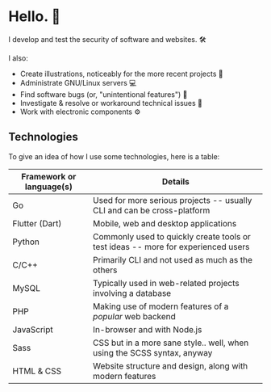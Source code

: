 # Hello. 👋

I develop and test the security of software and websites. 🛠

I also:
- Create illustrations, noticeably for the more recent projects 🎨
- Administrate GNU/Linux servers 💻
- Find software bugs (or, "unintentional features") 🐛
- Investigate & resolve or workaround technical issues 🔧
- Work with electronic components ⚙

## Technologies

To give an idea of how I use some technologies, here is a table:

| Framework or language(s) | Details                                                                           |
| ------------------------ | --------------------------------------------------------------------------------- |
| Go                       | Used for more serious projects -- usually CLI and can be cross-platform           |
| Flutter (Dart)           | Mobile, web and desktop applications                                              |
| Python                   | Commonly used to quickly create tools or test ideas -- more for experienced users |
| C/C++                    | Primarily CLI and not used as much as the others                                  |
| MySQL                    | Typically used in web-related projects involving a database                       |
| PHP                      | Making use of modern features of a *popular* web backend                          |
| JavaScript               | In-browser and with Node.js                                                       |
| Sass                     | CSS but in a more sane style.. well, when using the SCSS syntax, anyway           |
| HTML & CSS               | Website structure and design, along with modern features                          |
